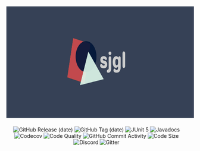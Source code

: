 <a>
  <p align="center" href="https://github.com/kym-chi/sjgl">
    <img src="https://raw.githubusercontent.com/kym-chi/sjgl/master/media/sjgl-logo-wide.svg" hspace="10" vspace="6" height="300">
  </p>
  <p align="center">
    <img alt="GitHub Release (date)" 
      src="https://img.shields.io/github/v/release/kym-chi/sjgl?color=ff0000&label=Release&logo=data:image/png;base64,iVBORw0KGgoAAAANSUhEUgAAABAAAAAQCAYAAAAf8/9hAAAABmJLR0QA/wD/AP+gvaeTAAAAxUlEQVQ4jZXTMW4CMRCF4Q+UgoqCgj63QBtAXAPq5FTpuQBwgpyEHiiBzhTYaLN4zfIky7P2mxn/spe7ArYYYtcxDmqaxoV3RgX9WKAX568Yl8YselPuAyEd6Vjoesj4/yEoJIeGp4KPBkLSCWt8RvMeS4xqnlaEgLlnLTKnbEWod0oa5xCat5C0yhRYNr6LCGdMavsVLu8ghJjwjR9cM02KtwAD/GbWXyIctL+Blw9pWuiYNCsh/HUokPSEsHH/Vbcd4wA3c2xkWNLlYDgAAAAASUVORK5CYII=">
    <img alt="GitHub Tag (date)" 
      src="https://img.shields.io/github/v/tag/kym-chi/sjgl?color=ff7f00&label=Tag&logo=data:image/png;base64,iVBORw0KGgoAAAANSUhEUgAAABAAAAAQCAYAAAAf8/9hAAAABmJLR0QA/wD/AP+gvaeTAAAAhElEQVQ4ja2QSwqAIBRFTzSs9hTtJDcRfSCHLatJq3JQkwoRfSp14Q1Ez+E+4accwOmMAZZUgQvbs+UIRqACJkeiUwX1fW48TUTJ82i6JXNgnaDEBICopLQadPKWb1qgAHb3Qme0OAHls+dI+lDFIQFeY3tKkigsSZJhnyQbfqIQPuxzLkwEYCt2OWOLAAAAAElFTkSuQmCC">
    <!---->
    <img alt="JUnit 5" 
      src="https://img.shields.io/">
    <img alt="Javadocs" 
      src="https://img.shields.io/endpoint?url=https%3A%2F%2Fkym-chi.github.io%2Fsjgl?color=7fff00&label=JavaDoc&logo=readthedocs&logoColor=000000">
    <img alt="Codecov" 
      src="https://img.shields.io/">
    <img alt="Code Quality" 
      src="https://img.shields.io/codefactor/grade/github/kym-chi/sjgl?color=00ff7f&label=Quality&logo=codefactor&logoColor=000000">
    <!---->
    <img alt="GitHub Commit Activity" 
      src="https://img.shields.io/github/commit-activity/m/kym-chi/sjgl?color=00ffff&label=Activity&logo=github&logoColor=000000">
    <img alt="Code Size" 
      src="https://img.shields.io/github/languages/code-size/kym-chi/sjgl?color=007fff&label=Code%20Size&logo=data:image/png;base64,iVBORw0KGgoAAAANSUhEUgAAABAAAAAQCAYAAAAf8/9hAAAABmJLR0QA/wD/AP+gvaeTAAAAQUlEQVQ4jWNgGAzAm4GB4QkDA8N/EvFjBgYGTwYog1TNMPyIAYnjhUYTiyl3gSeZhjxiYGDwIDG8aQRGo3HIRyMA5pyVG2/Mg7sAAAAASUVORK5CYII=">
    <!---->
    <img alt="Discord" 
      src="https://img.shields.io/discord/1009313799364415548?color=0000ff&label=Discord&logo=discord&logoColor=000000">
    <img alt="Gitter" 
      src="https://img.shields.io/gitter/room/kym-chi/sjgl?color=7f00ff&label=Chat&logo=gitter&logoColor=000000">
  </p>
</a>

<!--
?color=ffff00&label=Tests&logo=junit5&logoColor=000000
?color=00ff00&label=Codecov&logo=codecov&logoColor=000000
-->
